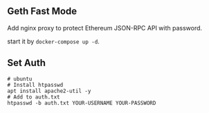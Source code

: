 ## Geth Fast Mode
Add nginx proxy to protect Ethereum JSON-RPC API with password.

start it by `docker-compose up -d`.

## Set Auth
```
# ubuntu
# Install htpasswd
apt install apache2-util -y
# Add to auth.txt
htpasswd -b auth.txt YOUR-USERNAME YOUR-PASSWORD
```